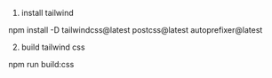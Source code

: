 1. install tailwind

npm install -D tailwindcss@latest postcss@latest autoprefixer@latest

2. build tailwind css

npm run build:css
